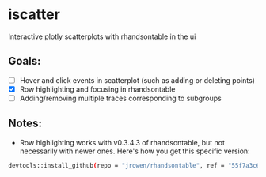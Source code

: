 # iscatter
Interactive plotly scatterplots with rhandsontable in the ui

## Goals: 

- [ ] Hover and click events in scatterplot (such as adding or deleting points)
- [x] Row highlighting and focusing in rhandsontable
- [ ] Adding/removing multiple traces corresponding to subgroups

## Notes:

- Row highlighting works with v0.3.4.3 of rhandsontable, but not necessarily with newer ones. Here's how you get this specific version:
```bash
devtools::install_github(repo = "jrowen/rhandsontable", ref = "55f7a3c67d71a5c0697fc4be3639229d9a0891f7")
```